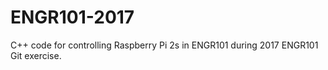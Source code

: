 # ENGR101-2017
C++ code for controlling Raspberry Pi 2s in ENGR101 during 2017
ENGR101 Git exercise.
